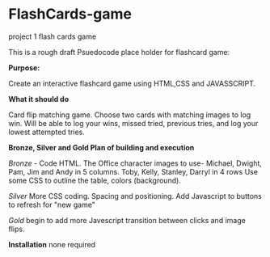 # FlashCards-game
project 1 flash cards game

This is a rough draft Psuedocode place holder for flashcard game:

<b>Purpose:</b>

Create an interactive flashcard game using HTML,CSS and JAVASSCRIPT.

<b>What it should do</b>

Card flip matching game. Choose two cards with matching images to log win.
Will be able to log your wins, missed tried, previous tries, and log your lowest attempted tries.

<b> Bronze, Silver and Gold Plan of building and execution</b>

<em>Bronze</em> - Code HTML. The Office character images to use- Michael, Dwight, Pam, Jim and Andy in 5 columns. Toby, Kelly, Stanley, Darryl in 4 rows
    Use some CSS to outline the table, colors (background).
    
<em>Silver </em> 
More CSS coding. Spacing and positioning. Add Javascript to buttons to refresh for "new game"

<em> Gold </em>
begin to add more Javescript transition between clicks and image flips.



<b>Installation</b>
none required





